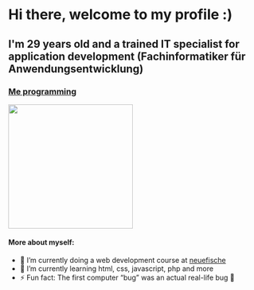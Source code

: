 # Hi there, welcome to my profile :)

## I'm 29 years old and a trained IT specialist for application development (Fachinformatiker für Anwendungsentwicklung)
### [Me programming](https://giphy.com/gifs/JIX9t2j0ZTN9S)
<img width="250" src="https://media2.giphy.com/media/v1.Y2lkPTc5MGI3NjExdzZrbDVrN3ZhN3h2dmp0YXo3dDgzd2lqZmhlMjVpN2wzNXJlZHl4cyZlcD12MV9pbnRlcm5hbF9naWZfYnlfaWQmY3Q9cw/8m4gPv1UFz1jmiCtKd/giphy.gif">


#### More about myself:

- 🔭 I’m currently doing a web development course at [neuefische](https://www.neuefische.de/)
- 🌱 I’m currently learning html, css, javascript, php and more
- ⚡ Fun fact: The first computer “bug” was an actual real-life bug :bug:


